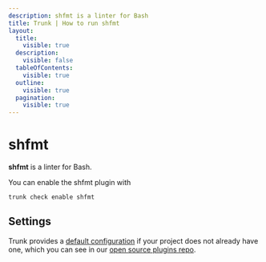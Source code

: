 ```yaml
---
description: shfmt is a linter for Bash
title: Trunk | How to run shfmt
layout:
  title:
    visible: true
  description:
    visible: false
  tableOfContents:
    visible: true
  outline:
    visible: true
  pagination:
    visible: true
---
```


# shfmt

**shfmt** is a linter for Bash.

You can enable the shfmt plugin with

```shell
trunk check enable shfmt
```

## Settings



Trunk provides a [default configuration](https://github.com/trunk-io/plugins/tree/main/linters/shfmt) if your project does not already have one,
which you can see in our [open source plugins repo](https://github.com/trunk-io/plugins/tree/main).
